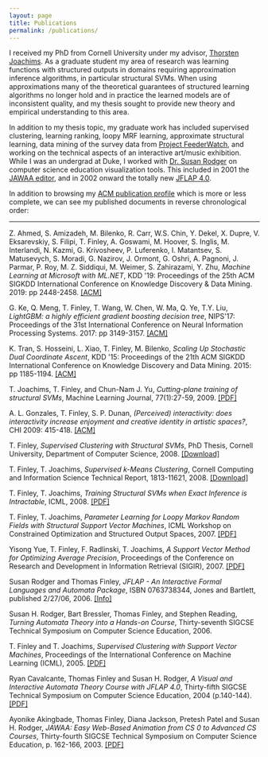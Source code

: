 ```yaml
---
layout: page
title: Publications
permalink: /publications/
---
```


I received my PhD from Cornell University under my advisor, [Thorsten
Joachims][tj].  As a graduate student my area of research was learning functions
with structured outputs in domains requiring approximation inference algorithms,
in particular structural SVMs.  When using approximations many of the
theoretical guarantees of structured learning algorithms no longer hold and in
practice the learned models are of inconsistent quality, and my thesis sought to
provide new theory and empirical understanding to this area.

In addition to my thesis topic, my graduate work has included supervised
clustering, learning ranking, loopy MRF learning, approximate structural
learning, data mining of the survey data from [Project FeederWatch][pfw], and
working on the technical aspects of an interactive art/music exhibition.  While
I was an undergrad at Duke, I worked with [Dr. Susan Rodger][rodger] on computer
science education visualization tools.  This included in 2001 the [JAWAA
editor][jawaa2], and in 2002 onward the totally new [JFLAP 4.0][jflap].

[tj]:     http://www.cs.cornell.edu/people/tj/
[rodger]: http://www.cs.duke.edu/~rodger/
[jawaa2]: http://www.cs.duke.edu/csed/jawaa2/
[jflap]:  http://www.cs.duke.edu/~rodger/tools/jflap/
[pfw]:    http://birds.cornell.edu/pfw/

In addition to browsing my [ACM publication
profile](https://dl.acm.org/profile/81100568786) which is more or less complete,
we can see my published documents in reverse chronological order:

----------

Z. Ahmed, S. Amizadeh, M. Bilenko, R. Carr, W.S. Chin, Y. Dekel, X. Dupre, V. Eksarevskiy, S. Filipi, T. Finley, A. Goswami, M. Hoover, S. Inglis, M. Interlandi, N. Kazmi, G. Krivosheev, P. Luferenko, I. Matantsev, S. Matusevych, S. Moradi, G. Nazirov, J. Ormont, G. Oshri, A. Pagnoni, J. Parmar, P. Roy, M. Z. Siddiqui, M. Weimer, S. Zahirazami, Y. Zhu, *Machine Learning at Microsoft with ML.NET*, KDD '19: Proceedings of the 25th ACM SIGKDD International Conference on Knowledge Discovery & Data Mining. 2019: pp 2448-2458.
[[ACM]](https://doi.org/10.1145/3292500.3330667)

G. Ke, Q. Meng, T. Finley, T. Wang, W. Chen, W. Ma, Q. Ye, T.Y. Liu, *LightGBM: a highly efficient gradient boosting decision tree*, NIPS'17: Proceedings of the 31st International Conference on Neural Information Processing Systems. 2017: pp 3149-3157.
[[ACM]](https://dl.acm.org/doi/10.5555/3294996.3295074)

K. Tran, S. Hosseini, L. Xiao, T. Finley, M. Bilenko, *Scaling Up Stochastic Dual Coordinate Ascent*, KDD '15: Proceedings of the 21th ACM SIGKDD International Conference on Knowledge Discovery and Data Mining. 2015: pp 1185-1194.
[[ACM]](https://doi.org/10.1145/2783258.2783412)

T. Joachims, T. Finley, and Chun-Nam J. Yu, *Cutting-plane training of structural SVMs*, Machine Learning Journal, 77(1):27-59, 2009.
[[PDF]](/assets/publications/joachims_etal_09a.pdf)

A. L. Gonzales, T. Finley, S. P. Dunan, *(Perceived) interactivity: does interactivity increase enjoyment and creative identity in artistic spaces?*, CHI 2009: 415-418.
[[ACM]](http://doi.acm.org/10.1145/1518701.1518767)

T. Finley, *Supervised Clustering with Structural SVMs*, PhD Thesis, Cornell University, Department of Computer Science, 2008.
[[Download]](http://ecommons.library.cornell.edu/handle/1813/12819)

T. Finley, T. Joachims, *Supervised k-Means Clustering*, Cornell Computing and Information Science Technical Report, 1813-11621, 2008.
[[Download]](http://ecommons.library.cornell.edu/handle/1813/11621)
<!-- <a href="supervised_kmeans-08.pdf">[PDF]</a> -->

T. Finley, T. Joachims, *Training Structural SVMs when Exact Inference is Intractable*, ICML, 2008.
[[PDF]](/assets/publications/finley_joachims_08a.pdf)

T. Finley, T. Joachims, *Parameter Learning for Loopy Markov Random Fields with Structural Support Vector Machines*, ICML Workshop on Constrained Optimization and Structured Output Spaces, 2007.
[[PDF]](/assets/publications/finley_joachims_07a.pdf)

Yisong Yue, T. Finley, F. Radlinski, T. Joachims, *A Support Vector Method for Optimizing Average Precision*, Proceedings of the Conference on Research and Development in Information Retrieval (SIGIR), 2007.
[[PDF]](http://www.cs.cornell.edu/People/tj/publications/yue_etal_07a.pdf)

Susan Rodger and Thomas Finley, *JFLAP - An Interactive Formal Languages and Automata Package*, ISBN 0763738344, Jones and Bartlett, published 2/27/06, 2006.
[[Info]](http://computerscience.jbpub.com/catalog/0763738344/)

Susan H. Rodger, Bart Bressler, Thomas Finley, and Stephen Reading, *Turning Automata Theory into a Hands-on Course*, Thirty-seventh SIGCSE Technical Symposium on Computer Science Education, 2006.

T. Finley and T. Joachims, *Supervised Clustering with Support Vector Machines*, Proceedings of the International Conference on Machine Learning (ICML), 2005.
[[PDF]](http://www.cs.cornell.edu/people/tj/publications/finley_joachims_05a.pdf)

Ryan Cavalcante, Thomas Finley and Susan H. Rodger, *A Visual and Interactive Automata Theory Course with JFLAP 4.0*, Thirty-fifth SIGCSE Technical Symposium on Computer Science Education, 2004 (p.140-144).
[[PDF]](http://www.cs.duke.edu/csed/rodger/papers/cse04.pdf)

Ayonike Akingbade, Thomas Finley, Diana Jackson, Pretesh Patel and Susan H. Rodger, *JAWAA: Easy Web-Based Animation from CS 0 to Advanced CS Courses*, Thirty-fourth SIGCSE Technical Symposium on Computer Science Education, p. 162-166, 2003.
[[PDF]](http://www.cs.duke.edu/csed/rodger/papers/cse03.pdf)
